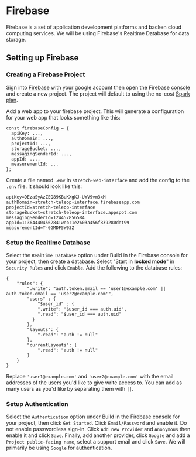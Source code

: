 # Firebase
Firebase is a set of application development platforms and backen cloud computing services. We will be using Firebase's Realtime Database for data storage.

## Setting up Firebase
### Creating a Firebase Project
Sign into [Firebase](https://firebase.google.com/) with your google account then open the Firebase [console](https://console.firebase.google.com/) and create a new project. The project will default to using the no-cost [Spark plan](https://firebase.google.com/pricing?hl=en&authuser=1). 

Add a web app to your firebase project. This will generate a configuration for your web app that looks something like this:
```
const firebaseConfig = {
  apiKey: ...,
  authDomain: ...,
  projectId: ...,
  storageBucket: ...,
  messagingSenderId: ...,
  appId: ...,
  measurementId: ...
};
```

Create a file named `.env` in `stretch-web-interface` and add the config to the `.env` file. It should look like this:
```
apiKey=DEzaSyAzZEQ89KBuKXgKJ-UWV9vm3xM
authDomain=stretch-teleop-interface.firebaseapp.com
projectId=stretch-teleop-interface
storageBucket=stretch-teleop-interface.appspot.com
messagingSenderId=124457856584
appId=1:364440456284:web:1e2603a456f839280det99
measurementId=T-6GMDF5W03Z
```

### Setup the Realtime Database
Select the `Realtime Database` option under Build in the Firebase console for your project, then create a database. Select "Start in **locked mode**" in `Security Rules` and click `Enable`. Add the following to the database rules:
```
{
    "rules": {
        ".write": "auth.token.email == 'user1@example.com' || auth.token.email == 'user2@example.com'",
        "users" : {
	        "$user_id" : {
            ".write": "$user_id === auth.uid",
            ".read": "$user_id === auth.uid"
          }
        },
        "layouts": {
        	".read": "auth != null"
        },
        "currentLayouts": {
        	".read": "auth != null"
        }
    }
}
```

Replace `'user1@example.com'` and `'user2@example.com'` with the email addresses of the users you'd like to give write access to. You can add as many users as you'd like by separating them with `||`.

### Setup Authentication
Select the `Authentication` option under Build in the Firebase console for your project, then click `Get Started`. Click `Email/Password` and enable it. Do not enable passwordless sign-in. Click `Add new Provider` and `Anonymous` then enable it and click `Save`. Finally, add another provider, click `Google` and add a `Project public-facing name`, select a support email and click `Save`. We will primarily be using `Google` for authentication.

